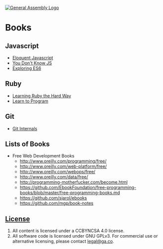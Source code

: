 [![General Assembly Logo](https://camo.githubusercontent.com/1a91b05b8f4d44b5bbfb83abac2b0996d8e26c92/687474703a2f2f692e696d6775722e636f6d2f6b6538555354712e706e67)](https://generalassemb.ly/education/web-development-immersive)

# Books

## Javascript
- [Eloquent Javascript](http://eloquentjavascript.net/Eloquent_JavaScript.pdf)
- [You Don't Know JS](https://github.com/getify/You-Dont-Know-JS)
- [Exploring ES6](http://exploringjs.com/es6/index.html)

## Ruby

- [Learning Ruby the Hard Way](https://learnrubythehardway.org/book/)
- [Learn to Program](https://pine.fm/LearnToProgram/)

## Git
- [Git Internals](https://github.com/pluralsight/git-internals-pdf)

## Lists of Books

- Free Web Development Books
  - http://www.oreilly.com/programming/free/
  - http://www.oreilly.com/web-platform/free/
  - http://www.oreilly.com/webops/free/
  - http://www.oreilly.com/data/free/
  - http://programming-motherfucker.com/become.html
  - https://github.com/EbookFoundation/free-programming-books/blob/master/free-programming-books.md
  - https://github.com/sjarol/ebooks
  - https://github.com/mgp/book-notes

## [License](LICENSE)

1.  All content is licensed under a CC­BY­NC­SA 4.0 license.
1.  All software code is licensed under GNU GPLv3. For commercial use or
    alternative licensing, please contact legal@ga.co.
